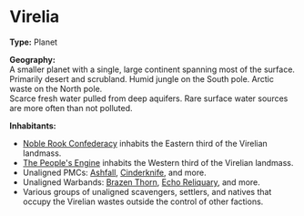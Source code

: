 # Virelia

**Type:** Planet  

**Geography:**  
A smaller planet with a single, large continent spanning most of the surface.  
Primarily desert and scrubland. Humid jungle on the South pole. Arctic waste on the North pole.  
Scarce fresh water pulled from deep aquifers. Rare surface water sources are more often than not polluted.  

**Inhabitants:**  
- [Noble Rook Confederacy](/Factions/Noble%20Rook%20Confederacy.md) inhabits the Eastern third of the Virelian landmass.
- [The People's Engine](/Faction/The%20People's%20Engine.md) inhabits the Western third of the Virelian landmass.
- Unaligned PMCs: [Ashfall](/Factions/Ashfall.md), [Cinderknife](/Factions/Cinderknife.md), and more.
- Unaligned Warbands: [Brazen Thorn](/Factions/Warband/Brazen%20Thorn.md), [Echo Reliquary](/Factions/Echo%20Reliquary.md), and more.
- Various groups of unaligned scavengers, settlers, and natives that occupy the Virelian wastes outside the control of other factions.
